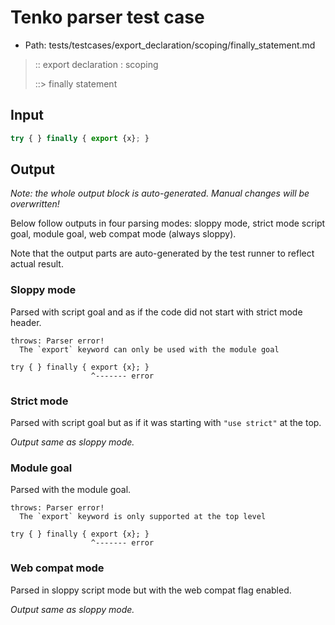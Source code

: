 # Tenko parser test case

- Path: tests/testcases/export_declaration/scoping/finally_statement.md

> :: export declaration : scoping
>
> ::> finally statement

## Input

`````js
try { } finally { export {x}; }
`````

## Output

_Note: the whole output block is auto-generated. Manual changes will be overwritten!_

Below follow outputs in four parsing modes: sloppy mode, strict mode script goal, module goal, web compat mode (always sloppy).

Note that the output parts are auto-generated by the test runner to reflect actual result.

### Sloppy mode

Parsed with script goal and as if the code did not start with strict mode header.

`````
throws: Parser error!
  The `export` keyword can only be used with the module goal

try { } finally { export {x}; }
                  ^------- error
`````

### Strict mode

Parsed with script goal but as if it was starting with `"use strict"` at the top.

_Output same as sloppy mode._

### Module goal

Parsed with the module goal.

`````
throws: Parser error!
  The `export` keyword is only supported at the top level

try { } finally { export {x}; }
                  ^------- error
`````


### Web compat mode

Parsed in sloppy script mode but with the web compat flag enabled.

_Output same as sloppy mode._
